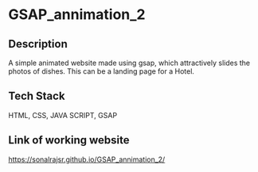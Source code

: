 # GSAP_annimation_2
## Description
A simple animated website made using gsap, which attractively slides the photos of dishes.
This can be a landing page for a Hotel.
## Tech Stack
HTML, CSS, JAVA SCRIPT, GSAP
## Link of working website
https://sonalrajsr.github.io/GSAP_annimation_2/
